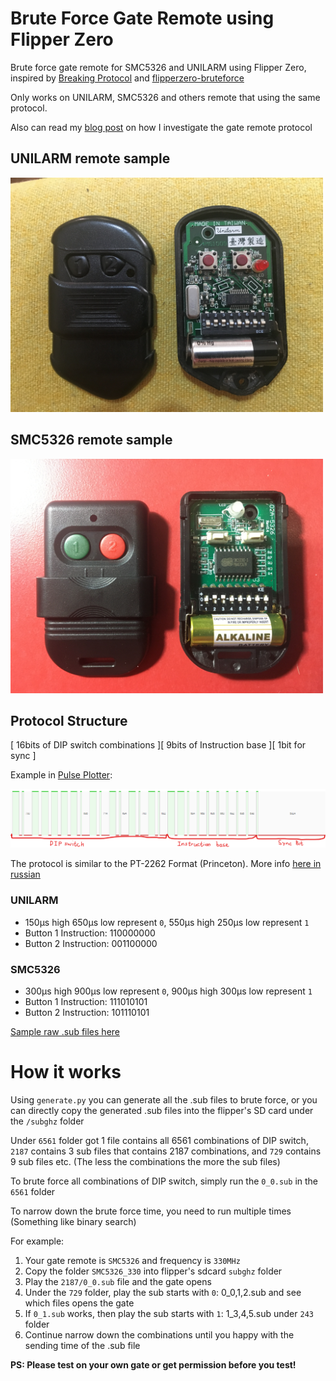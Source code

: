 # Brute Force Gate Remote using Flipper Zero

Brute force gate remote for SMC5326 and UNILARM using Flipper Zero, inspired by [Breaking Protocol](https://medium.com/csg-govtech/breaking-protocol-d3988fa85eef) and [flipperzero-bruteforce](https://github.com/tobiabocchi/flipperzero-bruteforce)

Only works on UNILARM, SMC5326 and others remote that using the same protocol.

Also can read my [blog post](https://hong5489.github.io/2022-09-23-gate-protocol/) on how I investigate the gate remote protocol

## UNILARM remote sample

<img src="unilarm.JPG" width="500">

## SMC5326 remote sample

<img src="smc5326.JPG" width="500">

## Protocol Structure

[ 16bits of DIP switch combinations ][ 9bits of Instruction base ][ 1bit for sync ]

Example in [Pulse Plotter](https://my.flipp.dev/pulse-plotter): 

![protocol](protocol.png)

The protocol is similar to the PT-2262 Format (Princeton). More info [here in russian](https://phreakerclub.com/447)

### UNILARM
- 150μs high 650μs low represent `0`, 550μs high 250μs low represent `1`
- Button 1 Instruction: 110000000
- Button 2 Instruction: 001100000

### SMC5326
- 300μs high 900μs low represent `0`, 900μs high 300μs low represent `1`
- Button 1 Instruction: 111010101
- Button 2 Instruction: 101110101

[Sample raw .sub files here](raw_sample)

# How it works

Using `generate.py` you can generate all the .sub files to brute force, or you can directly copy the generated .sub files into the flipper's SD card under the `/subghz` folder

Under `6561` folder got 1 file contains all 6561 combinations of DIP switch, `2187` contains 3 sub files that contains 2187 combinations, and `729` contains 9 sub files etc. (The less the combinations the more the sub files)

To brute force all combinations of DIP switch, simply run the `0_0.sub` in the `6561` folder

To narrow down the brute force time, you need to run multiple times (Something like binary search)

For example:

1. Your gate remote is `SMC5326` and frequency is `330MHz`
2. Copy the folder `SMC5326_330` into flipper's sdcard `subghz` folder
3. Play the `2187/0_0.sub` file and the gate opens
4. Under the `729` folder, play the sub starts with `0`: 0_0,1,2.sub and see which files opens the gate
5. If `0_1.sub` works, then play the sub starts with `1`: 1_3,4,5.sub under `243` folder 
6. Continue narrow down the combinations until you happy with the sending time of the .sub file

**PS: Please test on your own gate or get permission before you test!**